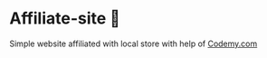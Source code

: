 # Affiliate-site :money_mouth_face:                                        
Simple website affiliated with local store
 with help of <a href="http://johnelder.com/">Codemy.com</a>

